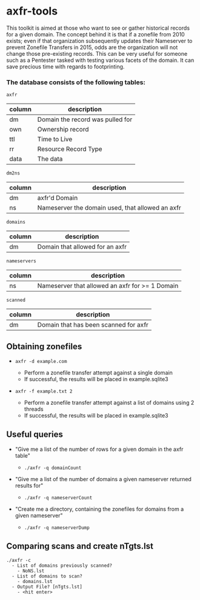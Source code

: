 # axfr-tools

This toolkit is aimed at those who want to see or gather historical records for a given domain.  The concept behind it is that if a zonefile from 2010 exists; even if that organization subsequently updates their Nameserver to prevent Zonefile Transfers in 2015, odds are the organization will not change those pre-existing records.  This can be very useful for someone such as a Pentester tasked with testing various facets of the domain.  It can save precious time with regards to footprinting.

### The database consists of the following tables:
`axfr`

| column | description |
| --- | --- |
| dm | Domain the record was pulled for |
| own | Ownership record |
| ttl | Time to Live |
| rr | Resource Record Type |
| data | The data |

`dm2ns`

| column | description |
| --- | --- |
| dm | axfr'd Domain |
| ns | Nameserver the domain used, that allowed an axfr |

`domains`

| column | description |
| --- | --- |
| dm | Domain that allowed for an axfr |

`nameservers`

| column | description |
| --- | --- |
| ns | Nameserver that allowed an axfr for >= 1 Domain |

`scanned`

| column | description |
| --- | --- |
| dm | Domain that has been scanned for axfr |

## Obtaining zonefiles

- `axfr -d example.com`
  - Perform a zonefile transfer attempt against a single domain
  - If successful, the results will be placed in example.sqlite3

- `axfr -f example.txt 2`
  - Perform a zonefile transfer attempt against a list of domains using 2 threads
  - If successful, the results will be placed in example.sqlite3

## Useful queries
- "Give me a list of the number of rows for a given domain in the axfr table"
  - `./axfr -q domainCount`

- "Give me a list of the number of domains a given nameserver returned results for"
  - `./axfr -q nameserverCount`

- "Create me a directory, containing the zonefiles for domains from a given nameserver"
  - `./axfr -q nameserverDump`


## Comparing scans and create nTgts.lst
```
./axfr -c
  - List of domains previously scanned?
    - NoNS.lst
  - List of domains to scan?
    - domains.lst
  - Output File? [nTgts.lst]
    - <hit enter>
```